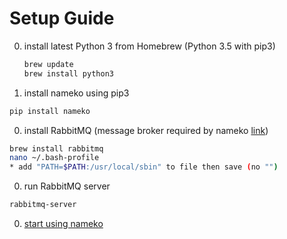 Setup Guide
===========

0. install latest Python 3 from Homebrew (Python 3.5 with pip3)
    ```bash
    brew update
    brew install python3
    ```
0. install nameko using pip3
```bash
pip install nameko
```
0. install RabbitMQ (message broker required by nameko [link](https://nameko.readthedocs.io/en/stable/installation.html#install-with-pip))
```bash
brew install rabbitmq
nano ~/.bash-profile
* add "PATH=$PATH:/usr/local/sbin" to file then save (no "")
```
0. run RabbitMQ server
```bash
rabbitmq-server
```
0. [start using nameko](https://nameko.readthedocs.io/en/stable/index.html)
